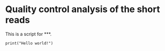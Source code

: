 # Quality control analysis of the short reads

This is a script for ***.
```
print("Hello world!")
```

